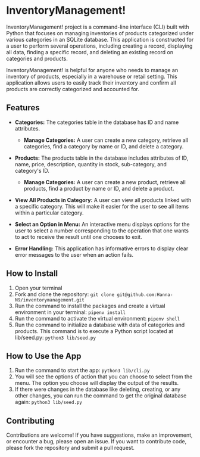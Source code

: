 # InventoryManagement!

InventoryManagement! project is a command-line interface (CLI) built with Python that focuses on managing inventories of products categorized under various categories in an SQLite database. This application is constructed for a user to perform several operations, including creating a record, displaying all data, finding a specific record, and deleting an existing record on categories and products.

InventoryManagement! is helpful for anyone who needs to manage an inventory of products, especially in a warehouse or retail setting. This application allows users to easily track their inventory and confirm all products are correctly categorized and accounted for. 

## Features

- **Categories:** The categories table in the database has ID and name attributes.
  - **Manage Categories:** A user can create a new category, retrieve all categories, find a category by name or ID, and delete a category.
    
- **Products:** The products table in the database includes attributes of ID, name, price, description, quantity in stock, sub-category, and category's ID.
  - **Manage Categories:** A user can create a new product, retrieve all products, find a product by name or ID, and delete a product.

- **View All Products in Category:** A user can view all products linked with a specific category. This will make it easier for the user to see all items within a particular category.

- **Select an Option in Menu:** An interactive menu displays options for the user to select a number corresponding to the operation that one wants to act to receive the result until one chooses to exit.

- **Error Handling:** This application has informative errors to display clear error messages to the user when an action fails.

## How to Install

1. Open your terminal
2. Fork and clone the repository: ``` git clone git@github.com:Hanna-N9/inventorymanagement.git ```
4. Run the command to install the packages and create a virtual environment in your terminal: ``` pipenv install ```
5. Run the command to activate the virtual environment: ``` pipenv shell ```
6. Run the command to initialize a database with data of categories and products. This command is to execute a Python script located at lib/seed.py: ``` python3 lib/seed.py ```

## How to Use the App
1. Run the command to start the app: ``` python3 lib/cli.py ```
2. You will see the options of action that you can choose to select from the menu. The option you choose will display the output of the results.
3. If there were changes in the database like deleting, creating, or any other changes, you can run the command to get the original database again: ``` python3 lib/seed.py ```

## Contributing

Contributions are welcome! If you have suggestions, make an improvement, or encounter a bug, please open an issue. If you want to contribute code, please fork the repository and submit a pull request.
